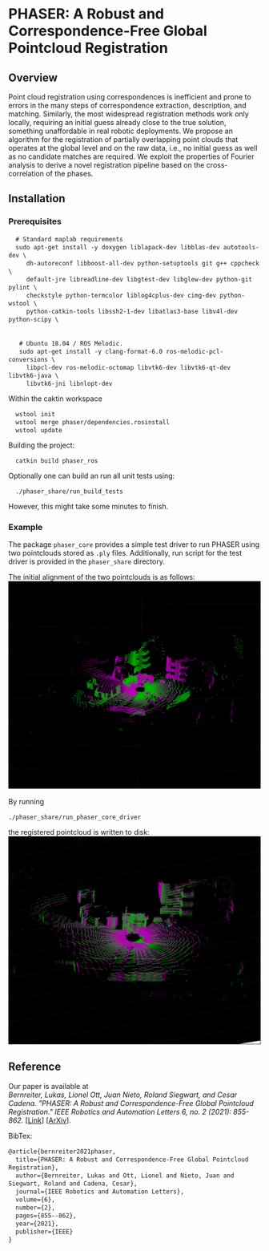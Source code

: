 # PHASER: A Robust and Correspondence-Free Global Pointcloud Registration

## Overview
Point cloud registration using correspondences is inefficient and prone to errors in the many steps of correspondence extraction, description, and matching.
Similarly, the most widespread registration methods work only locally, requiring an initial guess already close to the true solution, something unaffordable in real robotic deployments.
We propose an algorithm for the registration of partially overlapping point clouds that operates at the global level and on the raw data, i.e., no initial guess as well as no candidate matches are required.
We exploit the properties of Fourier analysis to derive a novel registration pipeline based on the cross-correlation of the phases.

## Installation

### Prerequisites

```
  # Standard maplab requirements
  sudo apt-get install -y doxygen liblapack-dev libblas-dev autotools-dev \
     dh-autoreconf libboost-all-dev python-setuptools git g++ cppcheck \
     default-jre libreadline-dev libgtest-dev libglew-dev python-git pylint \
     checkstyle python-termcolor liblog4cplus-dev cimg-dev python-wstool \
     python-catkin-tools libssh2-1-dev libatlas3-base libv4l-dev python-scipy \


   # Ubuntu 18.04 / ROS Melodic.
   sudo apt-get install -y clang-format-6.0 ros-melodic-pcl-conversions \
     libpcl-dev ros-melodic-octomap libvtk6-dev libvtk6-qt-dev libvtk6-java \
     libvtk6-jni libnlopt-dev
```

Within the caktin workspace

```
  wstool init
  wstool merge phaser/dependencies.rosinstall
  wstool update
```

Building the project:

```
  catkin build phaser_ros
```

Optionally one can build an run all unit tests using:

```
  ./phaser_share/run_build_tests
```
However, this might take some minutes to finish.

### Example

The package `phaser_core` provides a simple test driver to run PHASER using two pointclouds stored as `.ply` files.
Additionally, run script for the test driver is provided in the `phaser_share` directory.

The initial alignment of the two pointclouds is as follows:
![PHASER Input Example](./phaser_share/img/input.png "Input source and target pointcloud")

By running
```
./phaser_share/run_phaser_core_driver
```
the registered pointcloud is written to disk:
![PHASER Registered Example](./phaser_share/img/registered.png "Globally registered pointcloud")

## Reference

Our paper is available at  
*Bernreiter, Lukas, Lionel Ott, Juan Nieto, Roland Siegwart, and Cesar Cadena.
"PHASER: A Robust and Correspondence-Free Global Pointcloud Registration."
IEEE Robotics and Automation Letters 6, no. 2 (2021): 855-862.*  [[Link](https://ieeexplore.ieee.org/document/9327458)] [[ArXiv](https://arxiv.org/abs/2102.02767)].

BibTex:
```
@article{bernreiter2021phaser,
  title={PHASER: A Robust and Correspondence-Free Global Pointcloud Registration},
  author={Bernreiter, Lukas and Ott, Lionel and Nieto, Juan and Siegwart, Roland and Cadena, Cesar},
  journal={IEEE Robotics and Automation Letters},
  volume={6},
  number={2},
  pages={855--862},
  year={2021},
  publisher={IEEE}
}
```
